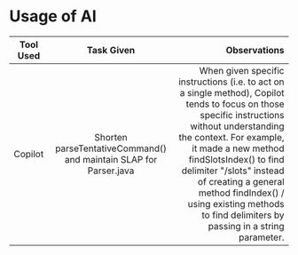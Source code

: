 # Usage of AI

| Tool Used | Task Given | Observations |
|---|:---:|---:|
| Copilot | Shorten parseTentativeCommand() and maintain SLAP for Parser.java | When given specific instructions (i.e. to act on a single method), Copilot tends to focus on those specific instructions without understanding the context. For example, it made a new method findSlotsIndex() to find delimiter "/slots" instead of creating a general method findIndex() / using existing methods to find delimiters by passing in a string parameter. |
